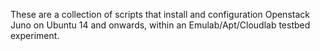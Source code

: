 These are a collection of scripts that install and configuration
Openstack Juno on Ubuntu 14 and onwards, within an Emulab/Apt/Cloudlab
testbed experiment.

